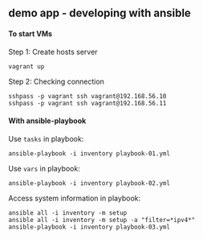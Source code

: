 ## demo app - developing with ansible

#### To start VMs

Step 1: Create hosts server

    vagrant up

Step 2: Checking connection

    sshpass -p vagrant ssh vagrant@192.168.56.10
    sshpass -p vagrant ssh vagrant@192.168.56.11

#### With ansible-playbook

Use `tasks` in playbook:

    ansible-playbook -i inventory playbook-01.yml

Use `vars` in playbook:

    ansible-playbook -i inventory playbook-02.yml

Access system information in playbook:

    ansible all -i inventory -m setup
    ansible all -i inventory -m setup -a "filter=*ipv4*"
    ansible-playbook -i inventory playbook-03.yml
